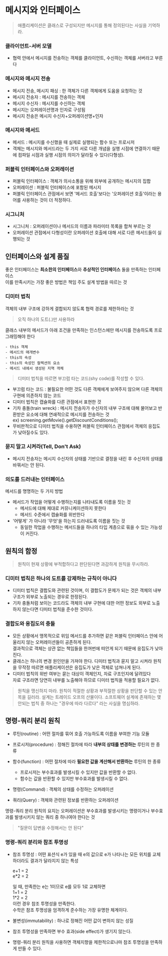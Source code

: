 # 메시지와 인터페이스

> 애플리케이션은 클래스로 구성되지만 메시지를 통해 정의된다는 사실을 기억하라.

### 클라이언트-서버 모델
- 협력 안에서 메시지를 전송하는 객체를 클라이언트, 수신하는 객체를 서버라고 부른다

### 메시지와 메시지 전송
- 메시지 전송, 메시지 패싱 : 한 객체가 다른 객체에게 도움을 요청하는 것
- 메시지 전송자 : 메시지를 전송하는 객체
- 메시지 수신자 : 메시지를 수신하는 객체
- 메시지는 오퍼레이션명과 인자로 구성됨
- 메시지 전송은 메시지 수신자+오퍼레이션명+인자

### 메시지와 메서드
- 메서드 : 메시지를 수신했을 때 실제로 실행되는 함수 또는 프로시저
- 객체는 메시지와 메서드라는 두 가지 서로 다른 개념을 실행 시점에 연결하기 때문에 컴파일 시점과 실행 시점의 의미가 달라질 수 있다(다형성).

### 퍼블릭 인터페이스와 오퍼레이션
- 퍼블릭 인터페이스 : 객체가 의사소통을 위해 외부에 공개하는 메시지의 집합
- 오퍼레이션 : 퍼블릭 인터페이스에 포함된 메시지
- 퍼블릭 인터페이스 관점에서 보면 '메서드 호출'보다는 '오퍼레이션 호출'이라는 용어를 사용하는 것이 더 적정하다.

### 시그니처
- 시그니처 : 오퍼레이션이나 메서드의 이름과 파라미터 목록을 합쳐 부르는 것
- 오퍼레이션 관점에서 다형성이란 오퍼레이션 호출에 대해 서로 다른 메서드들이 실행되는 것

## 인터페이스와 설계 품질
좋은 인터페이스는 **최소한의 인터페이스**와 **추상적인 인터페이스** 둘을 만족하는 인터페이스  
이를 만족시키는 가장 좋은 방법은 책임 주도 설계 방법을 따르는 것

### 디미터 법칙
객체의 내부 구조에 강하게 결합되지 않도록 협력 경로를 제한하라는 것  
> 오직 하나의 도트(.)만 사용하라

클래스 내부의 메서드가 아래 조건을 만족하는 인스턴스에만 메시지를 전송하도록 프로그래밍해야 한다  

    - this 객체
    - 메서드의 매개변수
    - this의 속성
    - this의 속성인 컬렉션의 요소
    - 메서드 내에서 생성된 지역 객체

> 디미터 법칙을 따르면 부끄럼 타는 코드(shy code)를 작성할 수 있다.

- 부끄럼 타는 코드 : 불필요한 어떤 것도 다른 객체에게 보여주지 않으며 다른 객체의 구현에 의존하지 않는 코드
- 디미터 법칙은 캡슐화를 다른 관점에서 표현한 것
- 기차 충돌(train wreck) : 메시지 전송자가 수신자의 내부 구조에 대해 물어보고 반환받은 요소에 대해 연쇄적으로 메시지를 전송하는 것  
  ex) screening.getMovie().getDiscountConditions();
- 무비판적으로 디미터 법칙을 수용하면 퍼블릭 인터페이스 관점에서 객체의 응집도가 낮아질수도 있다.

### 묻지 말고 시켜라(Tell, Don't Ask)
- 메시지 전송자는 메시지 수신자의 상태를 기반으로 결정을 내린 후 수신자의 상태를 바꿔서는 안 된다.
 
### 의도를 드러내는 인터페이스
메서드를 명명하는 두 가지 방법
- 메서드가 작업을 어떻게 수행하는지를 나타내도록 이름을 짓는 것
  - 메서드에 대해 제대로 커뮤니케이션하지 못한다
  - 메서드 수준에서 캡슐화를 위반한다
- '어떻게' 가 아니라 '무엇'을 하는지 드러내도록 이름을 짓는 것
  - 동일한 작업을 수행하는 메서드들을 하나의 타입 계층으로 묶을 수 있는 가능성이 커진다.

## 원칙의 함정
> 원칙이 현재 상황에 부적합하다고 판단된다면 과감하게 원칙을 무시하라.

### 디미터 법칙은 하나의 도트를 강제하는 규칙이 아니다
- 디미터 법칙은 결합도와 관련된 것이며, 이 결합도가 문제가 되는 것은 객체의 내부 구조가 외부로 노출되는 경우로 한정된다.
- 기차 충돌처럼 보이는 코드라도 객체의 내부 구현에 대한 어떤 정보도 외부로 노출하지 않는다면 디미터 법칙을 준수한 것이다.

### 결합도와 응집도의 충돌
- 모든 상황에서 맹목적으로 위임 메서드를 추가하면 같은 퍼블릭 인터페이스 안에 어울리지 않는 오퍼레이션들이 공존하게 된다.  
  결과적으로 객체는 상관 없는 책임들을 한꺼번에 떠안게 되기 때문에 응집도가 낮아진다.
- 클래스는 하나의 변경 원인만을 가져야 한다. 디미터 법칙과 묻지 말고 시켜라 원칙을 무작정 따르면 애플리케이션은 응집도가 낮은 객체로 넘쳐나게 된다.
- 디미터 법칙의 위반 여부는 묻는 대상이 객체인지, 자료 구조인지에 달려있다  
  자료 구조라면 당연히 내부를 노출해야 하므로 디미터 법칙을 적용할 필요가 없다.
> 원칙을 맹신하지 마라. 원칙이 적절한 상황과 부적절한 상황을 판단할 수 있는 안목을 길러라. 설계는 트레이드 오프의 산물이다. 소프트웨어 설계에 존재하는 몇 안되는 법칙 중 하나는 "경우에 따라 다르다" 라는 사실을 명심하라.

## 명령-쿼리 분리 원칙
- 루틴(routine) : 어떤 절차를 묶어 호출 가능하도록 이름을 부여한 기능 모듈
- 프로시저(procedure) : 정해진 절차에 따라 **내부의 상태를 변경하는** 루틴의 한 종류
- 함수(function) : 어떤 절차에 따라 **필요한 값을 계산해서 반환하는** 루틴의 한 종류  
  
    - 프로시저는 부수효과를 발생시킬 수 있지만 값을 반환할 수 없다.
    - 함수는 값을 반환할 수 있지만 부수효과를 발생시킬 수 없다.

- 명령(Command) : 객체의 상태를 수정하는 오퍼레이션
- 쿼리(Query) : 객체와 관련된 정보를 반환하는 오퍼레이션

명령-쿼리 분리 원칙의 요지는 오퍼레이션은 부수효과를 발생시키는 명령이거나 부수효과를 발생시키지 않는 쿼리 중 하나여야 한다는 것
> "질문이 답변을 수정해서는 안 된다"

### 명령-쿼리 분리와 참조 투명성
- 참조 투명성 : 어떤 표션식 e가 있을 때 e의 값으로 e가 나타나는 모든 위치를 교체하더라도 결과가 달라지지 않는 특성  

    e+1 = 2  
    e*2 = 2  

    일 때, 만족한는 e는 1이므로 e를 모두 1로 교체하면  
    1+1 = 2  
    1*2 = 2  
    이런 경우 참조 투명성을 만족한다.  
    수학은 참조 투명성을 엄격하게 준수하는 가장 유명한 체계이다.
- 불변성(immutability) : 하나로 정해진 어떤 값이 변하지 않는 성질
- 참조 투명성을 만족하면 부수 효과(side effect)가 생기지 않는다.
- 명령-쿼리 분리 원칙을 사용하면 객체지향을 제한적으로나마 참조 투명성을 만족하게 만들 수 있다.